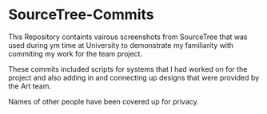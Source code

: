 # SourceTree-Commits

This Repository containts vairous screenshots from SourceTree that was used during ym time at University to demonstrate my familiarity with commiting my work for the team project. 

These commits included scripts for systems that I had worked on for the project and also adding in and connecting up designs that were provided by the Art team. 

Names of other people have been covered up for privacy.
